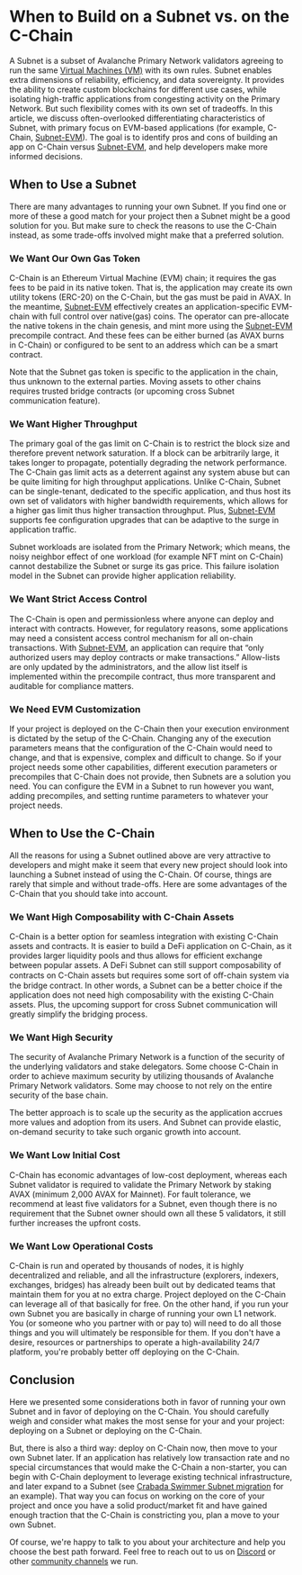 # When to Build on a Subnet vs. on the C-Chain

A Subnet is a subset of Avalanche Primary Network validators agreeing to run the same [Virtual
Machines (VM)](/docs/learn/avalanche/subnets-overview.md#virtual-machines) with its own rules. Subnet
enables extra dimensions of reliability, efficiency, and data sovereignty. It provides the ability
to create custom blockchains for different use cases, while isolating high-traffic applications from
congesting activity on the Primary Network. But such flexibility comes with its own set of
tradeoffs. In this article, we discuss often-overlooked differentiating characteristics of Subnet,
with primary focus on EVM-based applications (for example, C-Chain,
[Subnet-EVM](https://github.com/ava-labs/subnet-evm)). The goal is to identify pros and cons of
building an app on C-Chain versus [Subnet-EVM](https://github.com/ava-labs/subnet-evm), and help
developers make more informed decisions.

## When to Use a Subnet

There are many advantages to running your own Subnet. If you find one or more of these a good match
for your project then a Subnet might be a good solution for you. But make sure to check the reasons
to use the C-Chain instead, as some trade-offs involved might make that a preferred solution.

### We Want Our Own Gas Token

C-Chain is an Ethereum Virtual Machine (EVM) chain; it requires the gas fees to be paid in its
native token. That is, the application may create its own utility tokens (ERC-20) on the C-Chain,
but the gas must be paid in AVAX. In the meantime,
[Subnet-EVM](https://github.com/ava-labs/subnet-evm) effectively creates an application-specific
EVM-chain with full control over native(gas) coins. The operator can pre-allocate the native tokens
in the chain genesis, and mint more using the [Subnet-EVM](https://github.com/ava-labs/subnet-evm)
precompile contract. And these fees can be either burned (as AVAX burns in C-Chain) or configured to
be sent to an address which can be a smart contract.

Note that the Subnet gas token is specific to the application in the chain, thus unknown to the
external parties. Moving assets to other chains requires trusted bridge contracts (or upcoming cross
Subnet communication feature).

### We Want Higher Throughput

The primary goal of the gas limit on C-Chain is to restrict the block size and therefore prevent
network saturation. If a block can be arbitrarily large, it takes longer to propagate, potentially
degrading the network performance. The C-Chain gas limit acts as a deterrent against any system
abuse but can be quite limiting for high throughput applications. Unlike C-Chain, Subnet can be
single-tenant, dedicated to the specific application, and thus host its own set of validators with
higher bandwidth requirements, which allows for a higher gas limit thus higher transaction
throughput. Plus, [Subnet-EVM](https://github.com/ava-labs/subnet-evm) supports fee configuration
upgrades that can be adaptive to the surge in application traffic.

Subnet workloads are isolated from the Primary Network; which means, the noisy neighbor effect of
one workload (for example NFT mint on C-Chain) cannot destabilize the Subnet or surge its gas price.
This failure isolation model in the Subnet can provide higher application reliability.

### We Want Strict Access Control

The C-Chain is open and permissionless where anyone can deploy and interact with contracts. However,
for regulatory reasons, some applications may need a consistent access control mechanism for all
on-chain transactions. With [Subnet-EVM](https://github.com/ava-labs/subnet-evm), an application can
require that “only authorized users may deploy contracts or make transactions.” Allow-lists are only
updated by the administrators, and the allow list itself is implemented within the precompile
contract, thus more transparent and auditable for compliance matters.

### We Need EVM Customization

If your project is deployed on the C-Chain then your execution environment is dictated by the setup
of the C-Chain. Changing any of the execution parameters means that the configuration of the C-Chain
would need to change, and that is expensive, complex and difficult to change. So if your project
needs some other capabilities, different execution parameters or precompiles that C-Chain does not
provide, then Subnets are a solution you need. You can configure the EVM in a Subnet to run however
you want, adding precompiles, and setting runtime parameters to whatever your project needs.

## When to Use the C-Chain

All the reasons for using a Subnet outlined above are very attractive to developers and might make
it seem that every new project should look into launching a Subnet instead of using the C-Chain. Of
course, things are rarely that simple and without trade-offs. Here are some advantages of the
C-Chain that you should take into account.

### We Want High Composability with C-Chain Assets

C-Chain is a better option for seamless integration with existing C-Chain assets and contracts. It
is easier to build a DeFi application on C-Chain, as it provides larger liquidity pools and thus
allows for efficient exchange between popular assets. A DeFi Subnet can still support composability
of contracts on C-Chain assets but requires some sort of oﬀ-chain system via the bridge contract. In
other words, a Subnet can be a better choice if the application does not need high composability
with the existing C-Chain assets. Plus, the upcoming support for cross Subnet communication will
greatly simplify the bridging process.

### We Want High Security

The security of Avalanche Primary Network is a function of the security of the underlying validators
and stake delegators. Some choose C-Chain in order to achieve maximum security by utilizing
thousands of Avalanche Primary Network validators. Some may choose to not rely on the entire
security of the base chain.

The better approach is to scale up the security as the application accrues more values and adoption
from its users. And Subnet can provide elastic, on-demand security to take such organic growth into
account.

### We Want Low Initial Cost

C-Chain has economic advantages of low-cost deployment, whereas each Subnet validator is required to
validate the Primary Network by staking AVAX (minimum 2,000 AVAX for Mainnet). For fault tolerance,
we recommend at least five validators for a Subnet, even though there is no requirement that the
Subnet owner should own all these 5 validators, it still further increases the upfront costs.

### We Want Low Operational Costs

C-Chain is run and operated by thousands of nodes, it is highly decentralized and reliable, and all
the infrastructure (explorers, indexers, exchanges, bridges) has already been built out by dedicated
teams that maintain them for you at no extra charge. Project deployed on the C-Chain can leverage
all of that basically for free. On the other hand, if you run your own Subnet you are basically in
charge of running your own L1 network. You (or someone who you partner with or pay to) will need to
do all those things and you will ultimately be responsible for them. If you don't have a desire,
resources or partnerships to operate a high-availability 24/7 platform, you're probably better off
deploying on the C-Chain.

## Conclusion

Here we presented some considerations both in favor of running your own Subnet and in favor of
deploying on the C-Chain. You should carefully weigh and consider what makes the most sense for your
and your project: deploying on a Subnet or deploying on the C-Chain.

But, there is also a third way: deploy on C-Chain now, then move to your own Subnet later. If an
application has relatively low transaction rate and no special circumstances that would make the
C-Chain a non-starter, you can begin with C-Chain deployment to leverage existing technical
infrastructure, and later expand to a Subnet (see [Crabada Swimmer Subnet
migration](https://medium.com/@PlayCrabada/introducing-crabadas-subnet-on-the-avalanche-network-18cb310ddb8c)
for an example). That way you can focus on working on the core of your project and once you have a
solid product/market fit and have gained enough traction that the C-Chain is constricting you, plan
a move to your own Subnet.

Of course, we're happy to talk to you about your architecture and help you choose the best path
forward. Feel free to reach out to us on [Discord](https://chat.avalabs.org) or other [community
channels](https://www.avax.network/community) we run.
